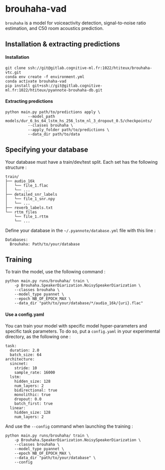 # brouhaha-vad

`brouhaha` is a model for voiceactivity detection, signal-to-noise ratio estimation,
and C50 room acoustics prediction.



## Installation & extracting predictions

#### Installation

```
git clone ssh://git@gitlab.cognitive-ml.fr:1022/htiteux/brouhaha-vtc.git
conda env create -f environment.yml
conda activate brouhaha-vad
pip install git+ssh://git@gitlab.cognitive-ml.fr:1022/htiteux/pyannote-brouhaha-db.git
```

#### Extracting predictions

```
python main.py path/to/predictions apply \
          --model_path models/dur_6_bs_64_lstm_hs_256_lstm_nl_3_dropout_0.5/checkpoints/
          --classes brouhaha \
          --apply_folder path/to/predictions \
          --data_dir path/to/data
```

## Specifying your database

Your database must have a train/dev/test split. Each set has the following structure :

```
train/
├── audio_16k
│   └── file_1.flac
│   └── ...
├── detailed_snr_labels
│   └── file_1_snr.npy
│   └── ...
├── reverb_labels.txt
└── rttm_files
    └── file_1.rttm
    └── ...
```

Define your database in the `~/.pyannote/database.yml` file with this line :

```
Databases:
  Brouhaha: Path/to/your/database
```


## Training

To train the model, use the following command :

```
python main.py runs/brouhaha/ train \
    -p Brouhaha.SpeakerDiarization.NoisySpeakerDiarization \
    --classes brouhaha \
    --model_type pyannet \
    --epoch NB_OF_EPOCH_MAX \
    --data_dir "path/to/your/database/*/audio_16k/{uri}.flac"
```

#### Use a config.yaml

You can train your model with specific model hyper-parameters and 
specific task parameters. 
To do so, put a `config.yaml` in your experimental directory, as the following one :

```
task:
  duration: 2.0
  batch_size: 64
architecture:
  sincnet:
    stride: 10
    sample_rate: 16000
  lstm:
    hidden_size: 128
    num_layers: 2
    bidirectional: true
    monolithic: true
    dropout: 0.0
    batch_first: true
  linear:
    hidden_size: 128
    num_layers: 2
```

And use the `--config` command when launching the training :

```
python main.py runs/brouhaha/ train \
    -p Brouhaha.SpeakerDiarization.NoisySpeakerDiarization \
    --classes brouhaha \
    --model_type pyannet \
    --epoch NB_OF_EPOCH_MAX \
    --data_dir "path/to/your/database" \
    --config
```
